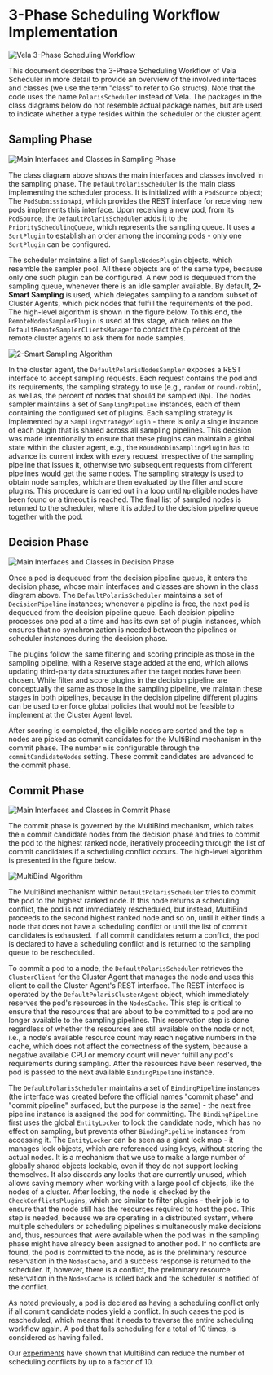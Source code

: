# 3-Phase Scheduling Workflow Implementation

![Vela 3-Phase Scheduling Workflow](./assets/scheduling-workflow.png)

This document describes the 3-Phase Scheduling Workflow of Vela Scheduler in more detail to provide an overview of the involved interfaces and classes (we use the term "class" to refer to Go structs).
Note that the code uses the name `PolarisScheduler` instead of Vela.
The packages in the class diagrams below do not resemble actual package names, but are used to indicate whether a type resides within the scheduler or the cluster agent.

## Sampling Phase

![Main Interfaces and Classes in Sampling Phase](./assets/sampling-classes.svg)

The class diagram above shows the main interfaces and classes involved in the sampling phase.
The `DefaultPolarisScheduler` is the main class implementing the scheduler process.
It is initialized with a `PodSource` object;
The `PodSubmissionApi`, which provides the REST interface for receiving new pods implements this interface.
Upon receiving a new pod, from its `PodSource`, the `DefaultPolarisScheduler` adds it to the `PrioritySchedulingQueue`, which represents the sampling queue.
It uses a `SortPlugin` to establish an order among the incoming pods - only one `SortPlugin` can be configured.

The scheduler maintains a list of `SampleNodesPlugin` objects, which resemble the sampler pool.
All these objects are of the same type, because only one such plugin can be configured.
A new pod is dequeued from the sampling queue, whenever there is an idle sampler available.
By default, **2-Smart Sampling** is used, which delegates sampling to a random subset of Cluster Agents, which pick nodes that fulfill the requirements of the pod.
The high-level algorithm is shown in the figure below.
To this end, the `RemoteNodesSamplerPlugin` is used at this stage, which relies on the `DefaultRemoteSamplerClientsManager` to contact the `Cp` percent of the remote cluster agents to ask them for node samples.

![2-Smart Sampling Algorithm](./assets/2-smart-sampling-algorithm.png)

In the cluster agent, the `DefaultPolarisNodesSampler` exposes a REST interface to accept sampling requests.
Each request contains the pod and its requirements, the sampling strategy to use (e.g., `random` or `round-robin`), as well as, the percent of nodes that should be sampled (`Np`).
The nodes sampler maintains a set of `SamplingPipeline` instances, each of them containing the configured set of plugins.
Each sampling strategy is implemented by a `SamplingStrategyPlugin` - there is only a single instance of each plugin that is shared across all sampling pipelines.
This decision was made intentionally to ensure that these plugins can maintain a global state within the cluster agent, e.g., the `RoundRobinSamplingPlugin` has to advance its current index with every request irrespective of the sampling pipeline that issues it, otherwise two subsequent requests from different pipelines would get the same nodes.
The sampling strategy is used to obtain node samples, which are then evaluated by the filter and score plugins.
This procedure is carried out in a loop until `Np` eligible nodes have been found or a timeout is reached.
The final list of sampled nodes is returned to the scheduler, where it is added to the decision pipeline queue together with the pod.



## Decision Phase

![Main Interfaces and Classes in Decision Phase](./assets/decision-classes.svg)

Once a pod is dequeued from the decision pipeline queue, it enters the decision phase, whose main interfaces and classes are shown in the class diagram above.
The `DefaultPolarisScheduler` maintains a set of `DecisionPipeline` instances; whenever a pipeline is free, the next pod is dequeued from the decision pipeline queue.
Each decision pipeline processes one pod at a time and has its own set of plugin instances, which ensures that no synchronization is needed between the pipelines or scheduler instances during the decision phase.

The plugins follow the same filtering and scoring principle as those in the sampling pipeline, with a Reserve stage added at the end, which allows updating third-party data structures after the target nodes have been chosen.
While filter and score plugins in the decision pipeline are conceptually the same as those in the sampling pipeline, we maintain these stages in both pipelines, because in the decision pipeline different plugins can be used to enforce global policies that would not be feasible to implement at the Cluster Agent level.

After scoring is completed, the eligible nodes are sorted and the top `m` nodes are picked as commit candidates for the MultiBind mechanism in the commit phase.
The number `m` is configurable through the `commitCandidateNodes` setting.
These commit candidates are advanced to the commit phase.


## Commit Phase

![Main Interfaces and Classes in Commit Phase](./assets/commit-classes.svg)

The commit phase is governed by the MultiBind mechanism, which takes the `m` commit candidate nodes from the decision phase and tries to commit the pod to the highest ranked node, iteratively proceeding through the list of commit candidates if a scheduling conflict occurs.
The high-level algorithm is presented in the figure below.

![MultiBind Algorithm](./assets/multibind-algorithm.png)

The MultiBind mechanism within `DefaultPolarisScheduler` tries to commit the pod to the highest ranked node.
If this node returns a scheduling conflict, the pod is not immediately rescheduled, but instead, MultiBind proceeds to the second highest ranked node and so on, until it either finds a node that does not have a scheduling conflict or until the list of commit candidates is exhausted.
If all commit candidates return a conflict, the pod is declared to have a scheduling conflict and is returned to the sampling queue to be rescheduled.

To commit a pod to a node, the `DefaultPolarisScheduler` retrieves the `ClusterClient` for the Cluster Agent that manages the node and uses this client to call the Cluster Agent's REST interface.
The REST interface is operated by the `DefaultPolarisClusterAgent` object, which immediately reserves the pod's resources in the `NodesCache`.
This step is critical to ensure that the resources that are about to be committed to a pod are no longer available to the sampling pipelines.
This reservation step is done regardless of whether the resources are still available on the node or not, i.e., a node's available resource count may reach negative numbers in the cache, which does not affect the correctness of the system, because a negative available CPU or memory count will never fulfill any pod's requirements during sampling.
After the resources have been reserved, the pod is passed to the next available `BindingPipeline` instance.

The `DefaultPolarisScheduler` maintains a set of `BindingPipeline` instances (the interface was created before the official names "commit phase" and "commit pipeline" surfaced, but the purpose is the same) - the next free pipeline instance is assigned the pod for committing.
The `BindingPipeline` first uses the global `EntityLocker` to lock the candidate node, which has no effect on sampling, but prevents other `BindingPipeline` instances from accessing it.
The `EntityLocker` can be seen as a giant lock map - it manages lock objects, which are referenced using keys, without storing the actual nodes.
It is a mechanism that we use to make a large number of globally shared objects lockable, even if they do not support locking themselves.
It also discards any locks that are currently unused, which allows saving memory when working with a large pool of objects, like the nodes of a cluster.
After locking, the node is checked by the `CheckConflictsPlugins`, which are similar to filter plugins - their job is to ensure that the node still has the resources required to host the pod.
This step is needed, because we are operating in a distributed system, where multiple schedulers or scheduling pipelines simultaneously make decisions and, thus, resources that were available when the pod was in the sampling phase might have already been assigned to another pod.
If no conflicts are found, the pod is committed to the node, as is the preliminary resource reservation in the `NodesCache`, and a success response is returned to the scheduler.
If, however, there is a conflict, the preliminary resource reservation in the `NodesCache` is rolled back and the scheduler is notified of the conflict.

As noted previously, a pod is declared as having a scheduling conflict only if all commit candidate nodes yield a conflict.
In such cases the pod is rescheduled, which means that it needs to traverse the entire scheduling workflow again.
A pod that fails scheduling for a total of 10 times, is considered as having failed.

Our [experiments](https://polaris-slo-cloud.github.io/vela-scheduler/experiments/2023-03/) have shown that MultiBind can reduce the number of scheduling conflicts by up to a factor of 10.
